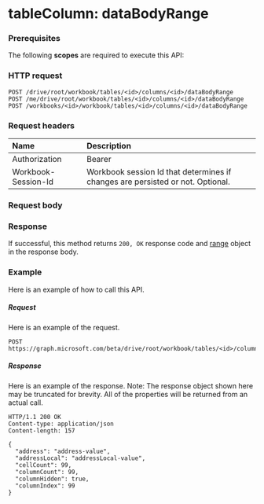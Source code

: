 # tableColumn: dataBodyRange


### Prerequisites
The following **scopes** are required to execute this API: 
### HTTP request
<!-- { "blockType": "ignored" } -->
```http
POST /drive/root/workbook/tables/<id>/columns/<id>/dataBodyRange
POST /me/drive/root/workbook/tables/<id>/columns/<id>/dataBodyRange
POST /workbooks/<id>/workbook/tables/<id>/columns/<id>/dataBodyRange

```
### Request headers
| Name       | Description|
|:---------------|:----------|
| Authorization  | Bearer <code>|
| Workbook-Session-Id  | Workbook session Id that determines if changes are persisted or not. Optional.|

### Request body

### Response
If successful, this method returns `200, OK` response code and [range](../resources/range.md) object in the response body.

### Example
Here is an example of how to call this API.
##### Request
Here is an example of the request.
<!-- {
  "blockType": "request",
  "name": "tablecolumn_databodyrange"
}-->
```http
POST https://graph.microsoft.com/beta/drive/root/workbook/tables/<id>/columns/<id>/dataBodyRange
```

##### Response
Here is an example of the response. Note: The response object shown here may be truncated for brevity. All of the properties will be returned from an actual call.
<!-- {
  "blockType": "response",
  "truncated": true,
  "@odata.type": "microsoft.graph.range"
} -->
```http
HTTP/1.1 200 OK
Content-type: application/json
Content-length: 157

{
  "address": "address-value",
  "addressLocal": "addressLocal-value",
  "cellCount": 99,
  "columnCount": 99,
  "columnHidden": true,
  "columnIndex": 99
}
```

<!-- uuid: 8fcb5dbc-d5aa-4681-8e31-b001d5168d79
2015-10-25 14:57:30 UTC -->
<!-- {
  "type": "#page.annotation",
  "description": "tableColumn: dataBodyRange",
  "keywords": "",
  "section": "documentation",
  "tocPath": ""
}-->